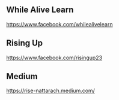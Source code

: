 ## While Alive Learn

https://www.facebook.com/whilealivelearn

## Rising Up

https://www.facebook.com/risingup23

## Medium

https://rise-nattarach.medium.com/
